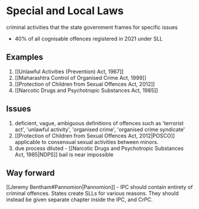 # Special and Local Laws
criminal activities that the state government frames for specific issues
- 40% of all cognisable offences registered in 2021 under SLL
## Examples
1. [[Unlawful Activities (Prevention) Act, 1967]]
2. [[Maharashtra Control of Organised Crime Act, 1999]]
3. [[Protection of Children from Sexual Offences Act, 2012]] 
4. [[Narcotic Drugs and Psychotropic Substances Act, 1985]]
## Issues
1. deficient, vague, ambiguous definitions of offences such as 'terrorist act', 'unlawful activity', 'organised crime', 'organised crime syndicate'
2. [[Protection of Children from Sexual Offences Act, 2012|POSCO]] applicable to consensual sexual activities between minors.
3. due process diluted - [[Narcotic Drugs and Psychotropic Substances Act, 1985|NDPS]] bail is near impossible
## Way forward
[[Jeremy Bentham#Pannomion|Pannomion]] - IPC should contain entirety of criminal offences. States create SLLs for various reasons. They should instead be given separate chapter inside the IPC, and CrPC.